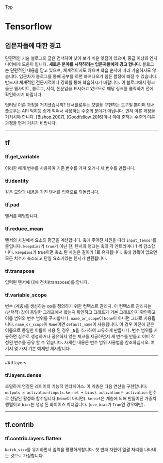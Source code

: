 [Top](index.md)

# Tensorflow

## 입문자들에 대한 경고

단편적인 기술 블로그의 글은 검색하여 찾아 보기 쉬운 잇점이 있으며, 중급 이상의 엔지니어에게 도움이 됩니다. **새로운 분야를 시작하려는 입문자들에게 경고 합니다**. 블로그는 단편적인 내용을 담고 있으며, 체계적이지도 않으며 학습 순서에 따라 기술하지도 않습니다. 입문자가 블로그를 통해 공부를 하면 빠져나오기 힘든 함정에 빠질 수 있습니다. 반드시! 체계적인 전문서적이나 강의를 통해 학습하시기 바랍니다. 이 블로그에서 링크들은 웹사이트, 블로그, 서적, 논문임을 표시하고 있으므로 해당 링크를 클릭하기 전에 확인하시기 바랍니다.

딥러닝 이론 과정을 거치셨습니까? 텐서플로우는 모델을 구현하는 도구일 뿐이며 텐서플로우는 API 익히듯 쉽게 익혀서 사용하는 수준의 분야가 아닙니다. 먼저 이론 과정을 거치셔야 합니다. [[Bishop 2007]](https://www.springer.com/gp/book/9780387310732), [[Goodfellow 2016]](http://www.deeplearningbook.org/)이나 이에 준하는 수준의 이론 과정을 먼저 거치기 바랍니다.

****

## tf

### tf.get_variable

이러한 매개 변수를 사용하여 기존 변수를 가져 오거나 새 변수를 만듭니다.

### tf.identity

같은 모양과 내용을 가진 텐서를 입력으로 되돌립니다.

### tf.pad

텐서를 패딩합니다.

### tf.reduce_mean

텐서의 차원에서 요소의 평균을 계산합니다. 축에 주어진 차원을 따라 `input_tensor`를 줄입니다. `keepdims`가 `true`가 아닌 한, 텐서의 랭크는 축의 각 엔트리마다 1 씩 감소합니다. `keepdims`가 true이면 축소 된 차원은 길이가 1로 유지됩니다. 축에 항목이 없으면 모든 치수가 축소되고 단일 요소가있는 텐서가 반환됩니다.

### tf.transpose

입력된 텐서에 대해 전치(transpose)를 합니다.

### tf.variable_scope

변수 (계층)를 생성하는 op를 정의하기 위한 컨텍스트 관리자. 이 컨텍스트 관리자는 (선택적) 값이 동일한 그래프에서 왔는지 확인하고 그래프가 기본 그래프인지 확인하고 이름 범위와 변수 범위를 푸시합니다. ``name_or_scope``이 ``None``이 아니면 그대로 사용됩니다. ``name_or_scope``이 ``None``이면 ``default_name``이 사용됩니다. 이 경우 이전에 같은 이름으로 동일한 이름이 사용 된 경우 ``_N``을 추가하여 고유하게 만듭니다. 변수 범위를 사용하면 실수로 생성하거나 공유하지 않는 체크를 제공하면서 새 변수를 만들고 이미 작성된 변수를 공유 할 수 있습니다. 자세한 내용은 변수 범위 사용법을 참조하십시오. 여기서 몇 가지 기본 예제만 제시합니다.

---

##tf.layers

### tf.layers.dense

조밀하게 연결된 레이어의 기능적 인터페이스. 이 계층은 다음 연산을 구현합니다: `outputs = activation(inputs.kernel + bias)`. `activation은 activation` 인수로 전달된 활성화 함수입니다 (`None`이 아니면). `kernel`은 계층에 의해 만들어진 가중치 행렬이고 `bias`는 생성 된 바이어스 벡터입니다. (`use_bias`가 `True`인 경우에만).

---

## tf.contrib

### tf.contrib.layers.flatten

`batch_size`를 유지하면서 입력을 평평하게합니다. 첫 번째 차원이 일괄 처리를 나타내는 것으로 가정합니다.



